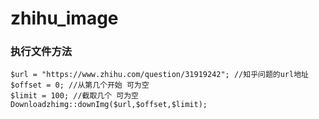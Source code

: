 # zhihu_image

### 执行文件方法 
```
$url = "https://www.zhihu.com/question/31919242"; //知乎问题的url地址
$offset = 0; //从第几个开始 可为空
$limit = 100; //截取几个 可为空
Downloadzhimg::downImg($url,$offset,$limit);
```